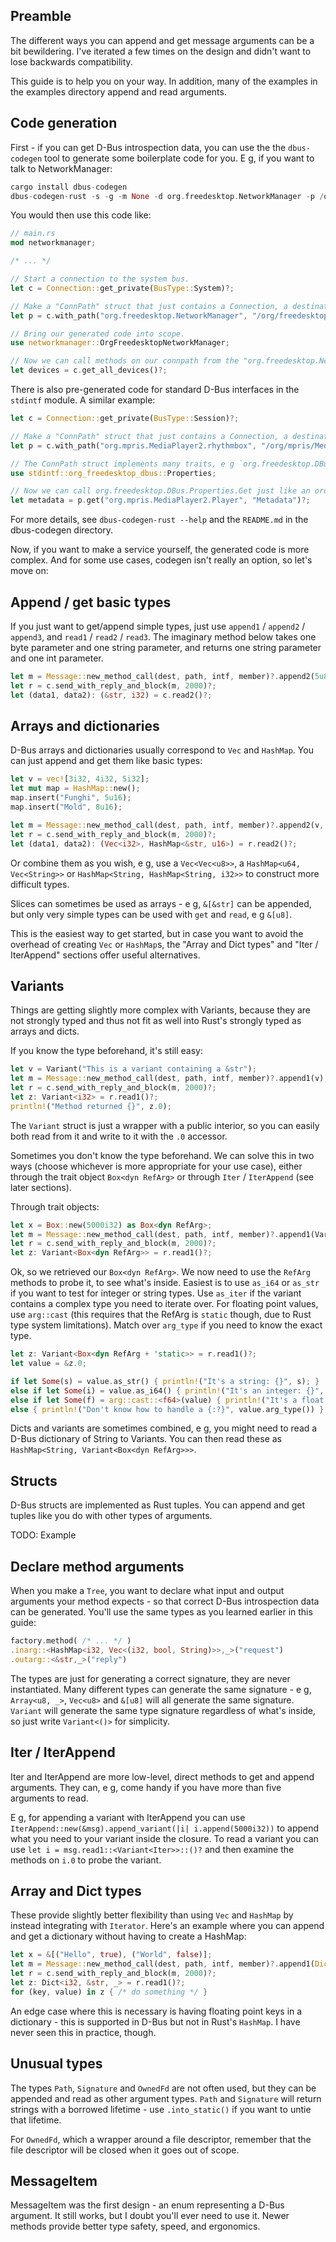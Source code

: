 Preamble
--------

The different ways you can append and get message arguments can be a bit bewildering. I've iterated a few times on the design and didn't want to lose backwards compatibility.

This guide is to help you on your way. In addition, many of the examples in the examples directory append and read arguments.

Code generation
---------------

First - if you can get D-Bus introspection data, you can use the the `dbus-codegen` tool to generate some boilerplate code for you. E g, if you want to talk to NetworkManager:

```rust
cargo install dbus-codegen
dbus-codegen-rust -s -g -m None -d org.freedesktop.NetworkManager -p /org/freedesktop/NetworkManager > networkmanager.rs
```

You would then use this code like:

```rust
// main.rs
mod networkmanager;

/* ... */

// Start a connection to the system bus.
let c = Connection::get_private(BusType::System)?;

// Make a "ConnPath" struct that just contains a Connection, a destination and a path.
let p = c.with_path("org.freedesktop.NetworkManager", "/org/freedesktop/NetworkManager", 5000);

// Bring our generated code into scope.
use networkmanager::OrgFreedesktopNetworkManager;

// Now we can call methods on our connpath from the "org.freedesktop.NetworkManager" interface.
let devices = c.get_all_devices()?;
```

There is also pre-generated code for standard D-Bus interfaces in the `stdintf` module. A similar example:

```rust
let c = Connection::get_private(BusType::Session)?;

// Make a "ConnPath" struct that just contains a Connection, a destination and a path.
let p = c.with_path("org.mpris.MediaPlayer2.rhythmbox", "/org/mpris/MediaPlayer2", 5000);

// The ConnPath struct implements many traits, e g `org.freedesktop.DBus.Properties`. Bring the trait into scope.
use stdintf::org_freedesktop_dbus::Properties;

// Now we can call org.freedesktop.DBus.Properties.Get just like an ordinary method and get the result back.
let metadata = p.get("org.mpris.MediaPlayer2.Player", "Metadata")?;
```

For more details, see `dbus-codegen-rust --help` and the `README.md` in the dbus-codegen directory.

Now, if you want to make a service yourself, the generated code is more complex. And for some use cases, codegen isn't really an option, so let's move on:

Append / get basic types
------------------------

If you just want to get/append simple types, just use `append1` / `append2` / `append3`, and 
`read1` / `read2` / `read3`. The imaginary method below takes one byte parameter and one string parameter, and returns one string parameter and one int parameter.

```rust
let m = Message::new_method_call(dest, path, intf, member)?.append2(5u8, "Foo");
let r = c.send_with_reply_and_block(m, 2000)?;
let (data1, data2): (&str, i32) = c.read2()?;
```

Arrays and dictionaries
-----------------------

D-Bus arrays and dictionaries usually correspond to `Vec` and `HashMap`. You can just append and get them like basic types:

```rust
let v = vec![3i32, 4i32, 5i32];
let mut map = HashMap::new();
map.insert("Funghi", 5u16);
map.insert("Mold", 8u16);

let m = Message::new_method_call(dest, path, intf, member)?.append2(v, map);
let r = c.send_with_reply_and_block(m, 2000)?;
let (data1, data2): (Vec<i32>, HashMap<&str, u16>) = r.read2()?;
```

Or combine them as you wish, e g, use a `Vec<Vec<u8>>`, a `HashMap<u64, Vec<String>>` or `HashMap<String, HashMap<String, i32>>` to construct more difficult types.

Slices can sometimes be used as arrays - e g, `&[&str]` can be appended, but only very simple types can be used with `get` and `read`, e g `&[u8]`.

This is the easiest way to get started, but in case you want to avoid the overhead of creating `Vec` or `HashMap`s, the "Array and Dict types" and "Iter / IterAppend" sections offer useful alternatives.

Variants
--------

Things are getting slightly more complex with Variants, because they are not strongly typed and thus not fit as well into Rust's strongly typed as arrays and dicts.

If you know the type beforehand, it's still easy:

```rust
let v = Variant("This is a variant containing a &str");
let m = Message::new_method_call(dest, path, intf, member)?.append1(v);
let r = c.send_with_reply_and_block(m, 2000)?;
let z: Variant<i32> = r.read1()?;
println!("Method returned {}", z.0);
```

The `Variant` struct is just a wrapper with a public interior, so you can easily both read from it and write to it with the `.0` accessor.

Sometimes you don't know the type beforehand. We can solve this in two ways (choose whichever is more appropriate for your use case), either through the trait object `Box<dyn RefArg>` or through `Iter` / `IterAppend` (see later sections).

Through trait objects:

```rust
let x = Box::new(5000i32) as Box<dyn RefArg>;
let m = Message::new_method_call(dest, path, intf, member)?.append1(Variant(x));
let r = c.send_with_reply_and_block(m, 2000)?;
let z: Variant<Box<dyn RefArg>> = r.read1()?;
```

Ok, so we retrieved our `Box<dyn RefArg>`. We now need to use the `RefArg` methods to probe it, to see what's inside. Easiest is to use `as_i64` or `as_str` if you want to test for integer or string types. Use `as_iter` if the variant contains a complex type you need to iterate over.
For floating point values, use `arg::cast` (this requires that the RefArg is `static` though, due to Rust type system limitations).
Match over `arg_type` if you need to know the exact type. 


```rust
let z: Variant<Box<dyn RefArg + 'static>> = r.read1()?;
let value = &z.0;

if let Some(s) = value.as_str() { println!("It's a string: {}", s); }
else if let Some(i) = value.as_i64() { println!("It's an integer: {}", i); }
else if let Some(f) = arg::cast::<f64>(value) { println!("It's a float: {}", f); }
else { println!("Don't know how to handle a {:?}", value.arg_type()) }
```

Dicts and variants are sometimes combined, e g, you might need to read a D-Bus dictionary of String to Variants. You can then read these as `HashMap<String, Variant<Box<dyn RefArg>>>`.

Structs
-------

D-Bus structs are implemented as Rust tuples. You can append and get tuples like you do with other types of arguments.

TODO: Example

Declare method arguments
------------------------

When you make a `Tree`, you want to declare what input and output arguments your method expects - so that correct D-Bus introspection data can be generated. You'll use the same types as you learned earlier in this guide:

```rust
factory.method( /* ... */ )
.inarg::<HashMap<i32, Vec<(i32, bool, String)>>,_>("request")
.outarg::<&str,_>("reply")
```

The types are just for generating a correct signature, they are never instantiated. Many different types can generate the same signature - e g, `Array<u8, _>`, `Vec<u8>` and `&[u8]` will all generate the same signature. `Variant` will generate the same type signature regardless of what's inside, so just write `Variant<()>` for simplicity.


Iter / IterAppend
-----------------

Iter and IterAppend are more low-level, direct methods to get and append arguments. They can, e g, come handy if you have more than five arguments to read.

E g, for appending a variant with IterAppend you can use `IterAppend::new(&msg).append_variant(|i| i.append(5000i32))` to append what you need to your variant inside the closure.
To read a variant you can use `let i = msg.read1::<Variant<Iter>>::()?` and then examine the methods on `i.0` to probe the variant.

Array and Dict types
--------------------

These provide slightly better flexibility than using `Vec` and `HashMap` by instead integrating with `Iterator`. Here's an example where you can append and get a dictionary without having to create a HashMap:

```rust
let x = &[("Hello", true), ("World", false)];
let m = Message::new_method_call(dest, path, intf, member)?.append1(Dict::new(x));
let r = c.send_with_reply_and_block(m, 2000)?;
let z: Dict<i32, &str, _> = r.read1()?;
for (key, value) in z { /* do something */ }
```

An edge case where this is necessary is having floating point keys in a dictionary - this is supported in D-Bus but not in Rust's `HashMap`. I have never seen this in practice, though.

Unusual types
-------------

The types `Path`, `Signature` and `OwnedFd` are not often used, but they can be appended and read as other argument types. `Path` and `Signature` will return strings with a borrowed lifetime - use `.into_static()` if you want to untie that lifetime.

For `OwnedFd`, which a wrapper around a file descriptor, remember that the file descriptor will be closed when it goes out of scope.

MessageItem
-----------

MessageItem was the first design - an enum representing a D-Bus argument. It still works, but I doubt you'll ever need to use it. Newer methods provide better type safety, speed, and ergonomics.


